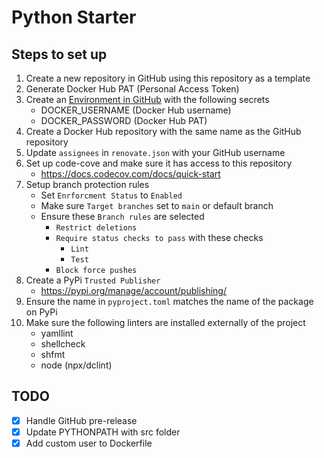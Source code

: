 # Python Starter

## Steps to set up
1. Create a new repository in GitHub using this repository as a template
2. Generate Docker Hub PAT (Personal Access Token)
3. Create an [Environment in GitHub](https://docs.github.com/en/actions/managing-workflow-runs-and-deployments/managing-deployments/managing-environments-for-deployment#creating-an-environment) with the following secrets
   - DOCKER_USERNAME (Docker Hub username)
   - DOCKER_PASSWORD (Docker Hub PAT)
4. Create a Docker Hub repository with the same name as the GitHub repository
5. Update `assignees` in `renovate.json` with your GitHub username
6. Set up code-cove and make sure it has access to this repository
   - https://docs.codecov.com/docs/quick-start
7. Setup branch protection rules
   - Set `Enrforcment Status` to `Enabled`
   - Make sure `Target branches` set to `main` or default branch
   - Ensure these `Branch rules` are selected
     - `Restrict deletions`
     - `Require status checks to pass` with these checks
       - `Lint`
       - `Test`
     - `Block force pushes`
8. Create a PyPi `Trusted Publisher`
   - https://pypi.org/manage/account/publishing/
9. Ensure the name in `pyproject.toml` matches the name of the package on PyPi
10. Make sure the following linters are installed externally of the project
    - yamllint
    - shellcheck
    - shfmt
    - node (npx/dclint)

## TODO
- [X] Handle GitHub pre-release
- [X] Update PYTHONPATH with src folder
- [X] Add custom user to Dockerfile
